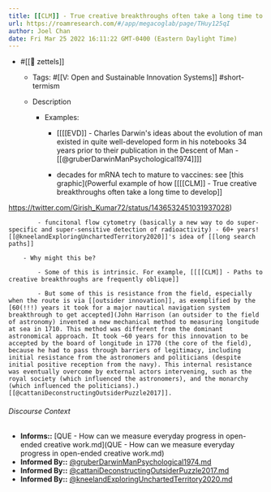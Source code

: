 ```yaml
---
title: [[CLM]] - True creative breakthroughs often take a long time to develop
url: https://roamresearch.com/#/app/megacoglab/page/THuy125qI
author: Joel Chan
date: Fri Mar 25 2022 16:11:22 GMT-0400 (Eastern Daylight Time)
---
```


- #[[🌲 zettels]]

    - Tags: #[[V: Open and Sustainable Innovation Systems]] #short-termism

    - Description

        - Examples:

            - [[[[EVD]] - Charles Darwin's ideas about the evolution of man existed in quite well-developed form in his notebooks 34 years prior to their publication in the Descent of Man - [[@gruberDarwinManPsychological1974]]]]

            - decades for mRNA tech to mature to vaccines: see [this graphic](Powerful example of how [[[[CLM]] - True creative breakthroughs often take a long time to develop]]

https://twitter.com/Girish_Kumar72/status/1436532451031937028)

            - funcitonal flow cytometry (basically a new way to do super-specific and super-sensitive detection of radioactivity) - 60+ years! [[@kneelandExploringUnchartedTerritory2020]]'s idea of [[long search paths]]

        - Why might this be?

            - Some of this is intrinsic. For example, [[[[CLM]] - Paths to creative breakthroughs are frequently oblique]]

            - But some of this is resistance from the field, especially when the route is via [[outsider innovation]], as exemplified by the [60(!!!) years it took for a major nautical navigation system breakthrough to get accepted](John Harrison (an outsider to the field of astronomy) invented a new mechanical method to measuring longitude at sea in 1710. This method was different from the dominant astronomical approach. It took ~60 years for this innovation to be accepted by the board of longitude in 1770 (the core of the field), because he had to pass through barriers of legitimacy, including initial resistance from the astronomers and politicians (despite initial positive reception from the navy). This internal resistance was eventually overcome by external actors intervening, such as the royal society (which influenced the astronomers), and the monarchy (which influenced the politicians).) [[@cattaniDeconstructingOutsiderPuzzle2017]].

###### Discourse Context

- **Informs::** [QUE - How can we measure everyday progress in open-ended creative work.md](QUE - How can we measure everyday progress in open-ended creative work.md)
- **Informed By::** [@gruberDarwinManPsychological1974.md](@gruberDarwinManPsychological1974.md)
- **Informed By::** [@cattaniDeconstructingOutsiderPuzzle2017.md](@cattaniDeconstructingOutsiderPuzzle2017.md)
- **Informed By::** [@kneelandExploringUnchartedTerritory2020.md](@kneelandExploringUnchartedTerritory2020.md)


